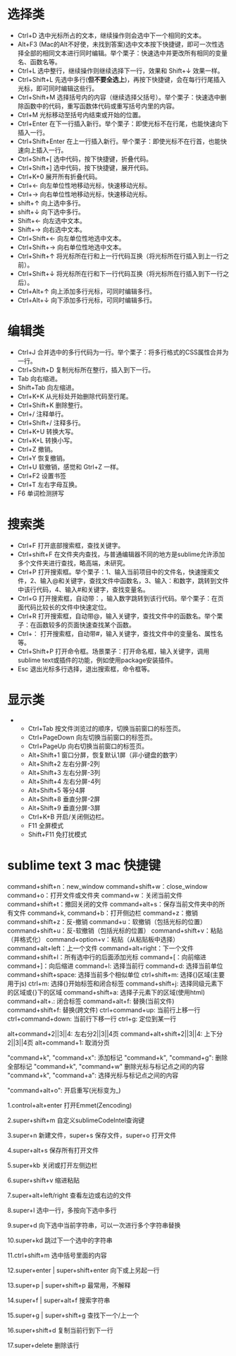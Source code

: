 # 选择类

- Ctrl+D 选中光标所占的文本，继续操作则会选中下一个相同的文本。
- Alt+F3 (Mac的Alt不好使，未找到答案)选中文本按下快捷键，即可一次性选择全部的相同文本进行同时编辑。举个栗子：快速选中并更改所有相同的变量名、函数名等。
- Ctrl+L 选中整行，继续操作则继续选择下一行，效果和 Shift+↓ 效果一样。
- Ctrl+Shift+L 先选中多行(**但不要全选上**)，再按下快捷键，会在每行行尾插入光标，即可同时编辑这些行。
- Ctrl+Shift+M 选择括号内的内容（继续选择父括号）。举个栗子：快速选中删除函数中的代码，重写函数体代码或重写括号内里的内容。
- Ctrl+M 光标移动至括号内结束或开始的位置。
- Ctrl+Enter 在下一行插入新行。举个栗子：即使光标不在行尾，也能快速向下插入一行。
- Ctrl+Shift+Enter 在上一行插入新行。举个栗子：即使光标不在行首，也能快速向上插入一行。
- Ctrl+Shift+[ 选中代码，按下快捷键，折叠代码。
- Ctrl+Shift+] 选中代码，按下快捷键，展开代码。
- Ctrl+K+0 展开所有折叠代码。
- Ctrl+← 向左单位性地移动光标，快速移动光标。
- Ctrl+→ 向右单位性地移动光标，快速移动光标。
- shift+↑ 向上选中多行。
- shift+↓ 向下选中多行。
- Shift+← 向左选中文本。
- Shift+→ 向右选中文本。
- Ctrl+Shift+← 向左单位性地选中文本。
- Ctrl+Shift+→ 向右单位性地选中文本。
- Ctrl+Shift+↑ 将光标所在行和上一行代码互换（将光标所在行插入到上一行之前）。
- Ctrl+Shift+↓ 将光标所在行和下一行代码互换（将光标所在行插入到下一行之后）。
- Ctrl+Alt+↑ 向上添加多行光标，可同时编辑多行。
- Ctrl+Alt+↓ 向下添加多行光标，可同时编辑多行。

 

# 编辑类

 

- Ctrl+J 合并选中的多行代码为一行。举个栗子：将多行格式的CSS属性合并为一行。
- Ctrl+Shift+D 复制光标所在整行，插入到下一行。
- Tab 向右缩进。
- Shift+Tab 向左缩进。
- Ctrl+K+K 从光标处开始删除代码至行尾。
- Ctrl+Shift+K 删除整行。
- Ctrl+/ 注释单行。
- Ctrl+Shift+/ 注释多行。
- Ctrl+K+U 转换大写。
- Ctrl+K+L 转换小写。
- Ctrl+Z 撤销。
- Ctrl+Y 恢复撤销。
- Ctrl+U 软撤销，感觉和 Gtrl+Z 一样。
- Ctrl+F2 设置书签
- Ctrl+T 左右字母互换。
- F6 单词检测拼写




# **搜索类**

 

- Ctrl+F 打开底部搜索框，查找关键字。
- Ctrl+shift+F 在文件夹内查找，与普通编辑器不同的地方是sublime允许添加多个文件夹进行查找，略高端，未研究。
- Ctrl+P 打开搜索框。举个栗子：1、输入当前项目中的文件名，快速搜索文件，2、输入@和关键字，查找文件中函数名，3、输入：和数字，跳转到文件中该行代码，4、输入#和关键字，查找变量名。
- Ctrl+G 打开搜索框，自动带：，输入数字跳转到该行代码。举个栗子：在页面代码比较长的文件中快速定位。
- Ctrl+R 打开搜索框，自动带@，输入关键字，查找文件中的函数名。举个栗子：在函数较多的页面快速查找某个函数。
- Ctrl+： 打开搜索框，自动带#，输入关键字，查找文件中的变量名、属性名等。
- Ctrl+Shift+P 打开命令框。场景栗子：打开命名框，输入关键字，调用sublime text或插件的功能，例如使用package安装插件。
- Esc 退出光标多行选择，退出搜索框，命令框等。




# 显示类

 

- - Ctrl+Tab 按文件浏览过的顺序，切换当前窗口的标签页。
  - Ctrl+PageDown 向左切换当前窗口的标签页。
  - Ctrl+PageUp 向右切换当前窗口的标签页。
  - Alt+Shift+1 窗口分屏，恢复默认1屏（非小键盘的数字）
  - Alt+Shift+2 左右分屏-2列
  - Alt+Shift+3 左右分屏-3列
  - Alt+Shift+4 左右分屏-4列
  - Alt+Shift+5 等分4屏
  - Alt+Shift+8 垂直分屏-2屏
  - Alt+Shift+9 垂直分屏-3屏
  - Ctrl+K+B 开启/关闭侧边栏。
  - F11 全屏模式
  - Shift+F11 免打扰模式

# sublime text 3 mac 快捷键

command+shift+n：new_window
command+shift+w：close_window
command+o：打开文件或文件夹
command+w：关闭当前文件
command+shift+t：撤回关闭的文件
command+alt+s：保存当前文件夹中的所有文件
command+k, command+b：打开侧边栏
command+z：撤销
command+shift+z：反-撤销
command+u：软撤销（包括光标的位置）
command+shift+u：反-软撤销（包括光标的位置）
command+shift+v：粘贴（并格式化）
command+option+v：粘贴（从粘贴板中选择）
command+alt+left：上一个文件
command+alt+right：下一个文件
command+shift+l：所有选中行的后面添加光标
command+[：向前缩进
command+]：向后缩进
command+l: 选择当前行
command+d: 选择当前单位
command+shift+space: 选择当前多个相似单位
ctrl+shift+m: 选择{}区域(主要用于js)
ctrl+m: 选择{}开始标签和闭合标签
command+shift+j: 选择同级元素下的区域或{}下的区域
command+shift+a: 选择子元素下的区域(使用html)
command+alt+.: 闭合标签
command+alt+f: 替换(当前文件)
command+shift+f: 替换(跨文件)
ctrl+command+up: 当前行上移一行
ctrl+command+down: 当前行下移一行
ctrl+g: 定位到某一行

alt+command+2||3||4: 左右分2||3||4页
command+alt+shift+2||3||4: 上下分2||3||4页
alt+command+1: 取消分页

"command+k", "command+x": 添加标记
"command+k", "command+g": 删除全部标记
"command+k", "command+w" 删除光标与标记点之间的内容
"command+k", "command+a": 选择光标与标记点之间的内容

"command+alt+o": 开启重写(光标变为_)

1.control+alt+enter 打开Emmet(Zencoding)

2.super+shift+m 自定义sublimeCodeIntel查询键

3.super+n  新建文件，super+s  保存文件，super+o  打开文件

4.super+alt+s  保存所有打开文件

5.super+kb  关闭或打开左侧边栏

6.super+shift+v  缩进粘贴

7.super+alt+left/right  查看左边或右边的文件

8.super+l  选中一行，多按向下选中多行

9.super+d  向下选中当前字符串，可以一次进行多个字符串替换

10.super+kd  跳过下一个选中的字符串

11.ctrl+shift+m  选中括号里面的内容

12.super+enter | super+shift+enter  向下或上另起一行

13.super+p | super+shift+p  最常用，不解释

14.super+f | super+alt+f  搜索字符串

15.super+g | super+shift+g  查找下一个/上一个

16.super+shift+d  复制当前行到下一行

17.super+delete  删除该行